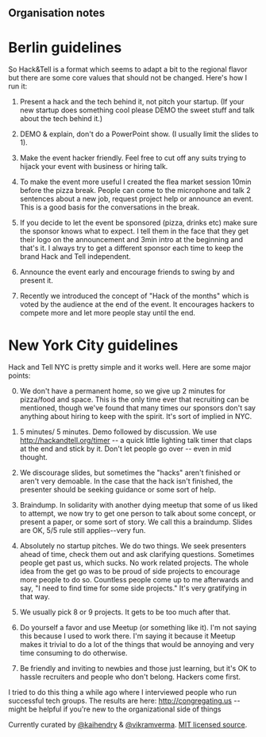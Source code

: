 <!-- Organisation notes -->

<h2>Organisation notes</h2>

<span class="content">


# Berlin guidelines

So Hack&Tell is a format which seems to adapt a bit to the regional flavor but
there are some core values that should not be changed. Here's how I run it:

1. Present a hack and the tech behind it, not pitch your startup. (If your new
startup does something cool please DEMO the sweet stuff and talk about the tech
behind it.)

2. DEMO & explain, don't do a PowerPoint show. (I usually limit the slides to
1).

3. Make the event hacker friendly. Feel free to cut off any suits trying to
hijack your event with business or hiring talk.

4. To make the event more useful I created the flea market session 10min before
the pizza break. People can come to the microphone and talk 2 sentences about a new
job, request project help or announce an event. This is a good basis for the
conversations in the break.

5. If you decide to let the event be sponsored (pizza, drinks etc) make sure
the sponsor knows what to expect. I tell them in the face that they get their
logo on the announcement and 3min intro at the beginning and that's it. I
always try to get a different sponsor each time to keep the brand Hack and Tell
independent.

6. Announce the event early and encourage friends to swing by and present it.

7. Recently we introduced the concept of "Hack of the months" which is voted by
the audience at the end of the event. It encourages hackers to compete more and
let more people stay until the end.




# New York City guidelines

Hack and Tell NYC is pretty simple and it works well. Here are some major
points:

0. We don't have a permanent home, so we give up 2 minutes for pizza/food and
space. This is the only time ever that recruiting can be mentioned, though
we've found that many times our sponsors don't say anything about hiring to
keep with the spirit. It's sort of implied in NYC.

1. 5 minutes/ 5 minutes. Demo followed by discussion. We use
<http://hackandtell.org/timer> -- a quick little lighting talk timer that claps
at the end and stick by it. Don't let people go over -- even in mid thought. 

2.  We discourage slides, but sometimes the "hacks" aren't finished or aren't
very demoable. In the case that the hack isn't finished, the presenter should
be seeking guidance or some sort of help.

3. Braindump. In solidarity with another dying meetup that some of us liked to
attempt, we now try to get one person to talk about some concept, or present a
paper, or some sort of story. We call this a braindump. Slides are OK, 5/5 rule
still applies--very fun.

4. Absolutely no startup pitches. We do two things. We seek presenters ahead of
time, check them out and ask clarifying questions. Sometimes people get past
us, which sucks. No work related projects. The whole idea from the get go was
to be proud of side projects to encourage more people to do so. Countless
people come up to me afterwards and say, "I need to find time for some side
projects." It's very gratifying in that way.

5. We usually pick 8 or 9 projects. It gets to be too much after that.

6. Do yourself a favor and use Meetup (or something like it). I'm not saying
this because I used to work there. I'm saying it because it Meetup makes it
trivial to do a lot of the things that would be annoying and very time
consuming to do otherwise.

7. Be friendly and inviting to newbies and those just learning, but it's OK to
hassle recruiters and people who don't belong. Hackers come first.

I tried to do this thing a while ago where I interviewed people who run
successful tech groups. The results are here: <http://congregating.us> -- might
be helpful if you're new to the organizational side of things


</span>

<footer> <p>Currently curated by 
<a href="https://twitter.com/kaihendry">@kaihendry</a> &amp; <a href="https://twitter.com/vikramverma">@vikramverma</a>.
<a href="https://github.com/kaihendry/sg-hackandtell">MIT licensed source</a>.</p>
</footer>
